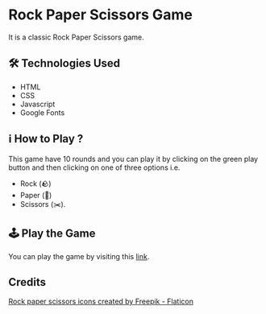 # Rock Paper Scissors Game

It is a classic Rock Paper Scissors game.

## 🛠️ Technologies Used
- HTML
- CSS
- Javascript
- Google Fonts

## ℹ️ How to Play ?

This game have 10 rounds and you can play it by clicking on the green play button and then clicking on one of three options i.e.

- Rock (🪨)
- Paper (📄)
- Scissors (✂️).

## 🕹️ Play the Game
You can play the game by visiting this [link](https://thatsmanmeet.github.io/RockPaperScissors).

## Credits

<a href="https://www.flaticon.com/free-icons/rock-paper-scissors" title="rock paper scissors icons">Rock paper scissors icons created by Freepik - Flaticon</a>
